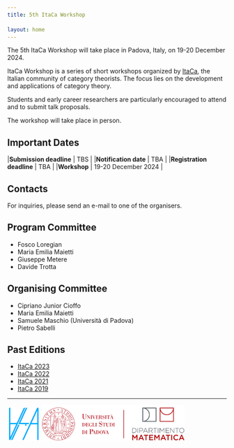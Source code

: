 ```yaml
---
title: 5th ItaCa Workshop 

layout: home
---
```


The 5th ItaCa Workshop will take place in Padova, Italy, on 19-20 December 2024. 

ItaCa Workshop is a series of short workshops organized by [ItaCa](https://progetto-itaca.github.io), the Italian community of category theorists. The focus lies on the development and applications of category theory.

Students and early career researchers are particularly encouraged to attend and to submit talk proposals.

The workshop will take place in person.


## Important Dates

|**Submission deadline**   | TBS |
|**Notification date**     | TBA |
|**Registration deadline** | TBA |
|**Workshop**              | 19-20 December 2024 |


## Contacts 

For inquiries, please send an e-mail to one of the organisers. 


## Program Committee
* Fosco Loregian
* Maria Emilia Maietti
* Giuseppe Metere
* Davide Trotta 

## Organising Committee 
* Cipriano Junior Cioffo
* Maria Emilia Maietti 
* Samuele Maschio (Università di Padova) 
* Pietro Sabelli 

## Past Editions 
* [ItaCa 2023](https://progetto-itaca.github.io/ItaCa-23/) 
* [ItaCa 2022](https://progetto-itaca.github.io/ItaCa-22/) 
* [ItaCa 2021](https://genoa-logic-group.github.io/itaca-workshop-2021/)
* [ItaCa 2019](http://www.mat.unimi.it/users/itaca/) 

---

<!-- ![](assets/ailalogo.png "aila" =20%x) ![](assets/unipd_logo.png "torre" =70%x) -->
<img src="assets/ailalogo.png" width="15%"/> <img src="assets/unipd_logo.png" width="65%"/> 



